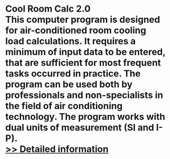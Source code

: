 # Cool Room Calc 2.0<br />This computer program is designed for air-conditioned room cooling load calculations. It requires a minimum of input data to be entered, that are sufficient for most frequent tasks occurred in practice. The program can be used both by professionals and non-specialists in the field of air conditioning technology. The program works with dual units of measurement (SI and I-P).<br />[>> Detailed information](https://secure.shareit.com/shareit/product.html?productid=217600&affiliateid=200057808)